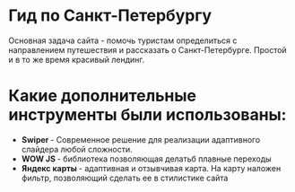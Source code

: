 # Гид по Санкт-Петербургу
Основная задача сайта - помочь туристам определиться с направлением путешествия и рассказать о Санкт-Петербурге. 
Простой и в то же время красивый лендинг.
# Какие дополнительные инструменты были использованы:
<ul>
  <li> <b> Swiper </b>- Современное решение для реализации адаптивного слайдера любой сложности.</li>
  <li> <b> WOW JS </b>- библиотека позволяющая делатьб плавные переходы</li>
  <li> <b> Яндекс карты </b>- адаптивная и отзывчивая карта. На карту наложен фильтр, позволяющий сделать ее в стилистике сайта</li>
</ul>
